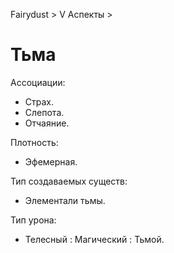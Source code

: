 Fairydust > V Аспекты >

# Тьма

Ассоциации:
- Страх.
- Слепота.
- Отчаяние.

Плотность:
- Эфемерная.

Тип создаваемых существ:
- Элементали тьмы.

Тип урона:
- Телесный : Магический : Тьмой.